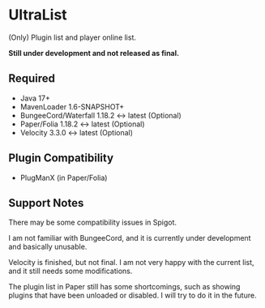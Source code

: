 # UltraList
(Only) Plugin list and player online list.

**Still under development and not released as final.**

## Required
- Java 17+
- MavenLoader 1.6-SNAPSHOT+
- BungeeCord/Waterfall 1.18.2 ↔ latest (Optional)
- Paper/Folia 1.18.2 ↔ latest (Optional)
- Velocity 3.3.0 ↔ latest (Optional)

## Plugin Compatibility
- PlugManX (in Paper/Folia)

## Support Notes
There may be some compatibility issues in Spigot.

I am not familiar with BungeeCord, and it is currently under development and basically unusable.

Velocity is finished, but not final. I am not very happy with the current list, and it still needs some modifications.

The plugin list in Paper still has some shortcomings, such as showing plugins that have been unloaded or disabled.
I will try to do it in the future.